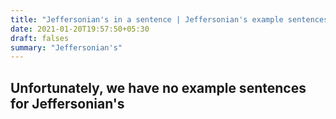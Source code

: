 ```yaml
---
title: "Jeffersonian's in a sentence | Jeffersonian's example sentences"
date: 2021-01-20T19:57:50+05:30
draft: falses
summary: "Jeffersonian's"
---
```

## Unfortunately, we have no example sentences for Jeffersonian's                 
